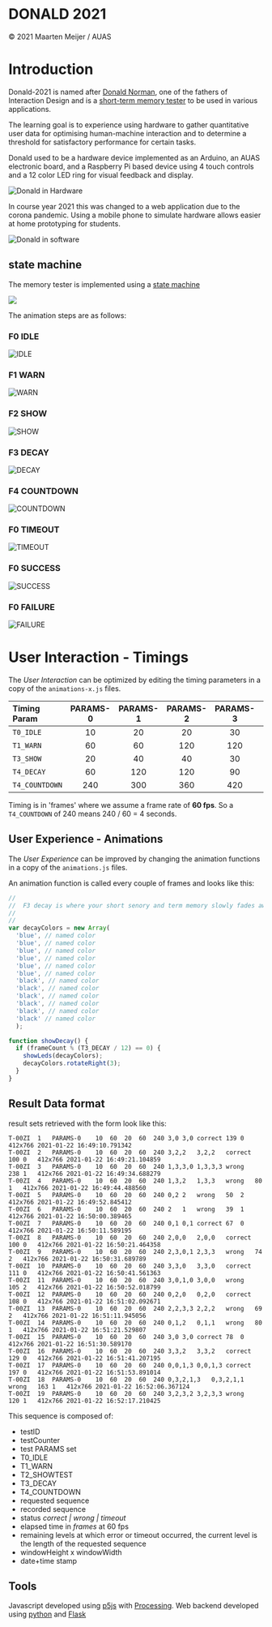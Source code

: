 # DONALD 2021

&copy; 2021 Maarten Meijer / AUAS

# Introduction

Donald-2021 is named after [Donald Norman](https://en.wikipedia.org/wiki/Don_Norman), one of the fathers of Interaction Design and is a [short-term memory tester](https://en.wikipedia.org/wiki/Short-term_memory) to be used in various applications.

The learning goal is to experience using hardware to gather quantitative user data for optimising human-machine interaction and to determine a threshold for satisfactory performance for certain tasks.

Donald used to be a hardware device implemented as an Arduino, an AUAS electronic board, and a Raspberry Pi based device using 4 touch controls and a 12 color LED ring for visual feedback and display.

![Donald in Hardware](docs/donald_hw_2.jpg)

In course year 2021 this was changed to a web application due to the corona pandemic. Using a mobile phone to simulate hardware allows easier at home prototyping for students.

![Donald in software](docs/handheld-donald_2.jpg)


## state machine

The memory tester is implemented using a [state machine](https://en.wikipedia.org/wiki/Finite-state_machine)

![](docs/test.png)

The animation steps are as follows:

### F0 IDLE
![IDLE](docs/F0_2.png)

### F1 WARN
![WARN](docs/F1_2.png)

### F2 SHOW
![SHOW](docs/F2_2.png)

### F3 DECAY
![DECAY](docs/F3_2.png)

### F4 COUNTDOWN
![COUNTDOWN](docs/F4_2.png)

### F0 TIMEOUT
![TIMEOUT](docs/F5_2.png)

### F0 SUCCESS
![SUCCESS](docs/F6_2.png)

### F0 FAILURE
![FAILURE](docs/F7_2.png)

# User Interaction - Timings


The _User Interaction_ can be optimized by editing the timing parameters in a copy of the `animations-x.js` files.

| Timing Param  | PARAMS-0 | PARAMS-1 | PARAMS-2 | PARAMS-3 | PARAMS-4 |
| :------------ | :------: | :------: | :------: | :------: | :------: |
| `T0_IDLE`     | 10       | 20       | 20       | 30       | 30       |
| `T1_WARN`     | 60       | 60       | 120      | 120      | 180      |
| `T3_SHOW`     | 20       | 40       | 40       | 30       | 30       |
| `T4_DECAY`    | 60       | 120      | 120      | 90       | 180      |
| `T4_COUNTDOWN`| 240      | 300      | 360      | 420      | 420      |

Timing is in 'frames' where we assume a frame rate of **60 fps**.
So a `T4_COUNTDOWN` of 240 means 240 / 60 = 4 seconds.

## User Experience - Animations

The _User Experience_ can be improved by changing the animation functions in a copy of the `animations.js` files.

An animation function is called every couple of frames and looks like this:

```js
//
//  F3 decay is where your short senory and term memory slowly fades away
//
//
var decayColors = new Array(
  'blue', // named color
  'blue', // named color
  'blue', // named color
  'blue', // named color
  'blue', // named color
  'blue', // named color
  'black', // named color
  'black', // named color
  'black', // named color
  'black', // named color
  'black', // named color
  'black' // named color
  );

function showDecay() {
  if (frameCount % (T3_DECAY / 12) == 0) {
    showLeds(decayColors);
    decayColors.rotateRight(3);
  }
}
```

## Result Data format

result sets retrieved with the form look like this:

```
T-00ZI	1	PARAMS-0	10	60	20	60	240	3,0	3,0	correct	139	0	412x766	2021-01-22 16:49:10.791342
T-00ZI	2	PARAMS-0	10	60	20	60	240	3,2,2	3,2,2	correct	100	0	412x766	2021-01-22 16:49:21.104859
T-00ZI	3	PARAMS-0	10	60	20	60	240	1,3,3,0	1,3,3,3	wrong	238	1	412x766	2021-01-22 16:49:34.688279
T-00ZI	4	PARAMS-0	10	60	20	60	240	1,3,2	1,3,3	wrong	80	1	412x766	2021-01-22 16:49:44.488560
T-00ZI	5	PARAMS-0	10	60	20	60	240	0,2	2	wrong	50	2	412x766	2021-01-22 16:49:52.845412
T-00ZI	6	PARAMS-0	10	60	20	60	240	2	1	wrong	39	1	412x766	2021-01-22 16:50:00.389465
T-00ZI	7	PARAMS-0	10	60	20	60	240	0,1	0,1	correct	67	0	412x766	2021-01-22 16:50:11.589195
T-00ZI	8	PARAMS-0	10	60	20	60	240	2,0,0	2,0,0	correct	100	0	412x766	2021-01-22 16:50:21.464358
T-00ZI	9	PARAMS-0	10	60	20	60	240	2,3,0,1	2,3,3	wrong	74	2	412x766	2021-01-22 16:50:31.689789
T-00ZI	10	PARAMS-0	10	60	20	60	240	3,3,0	3,3,0	correct	111	0	412x766	2021-01-22 16:50:41.561363
T-00ZI	11	PARAMS-0	10	60	20	60	240	3,0,1,0	3,0,0	wrong	105	2	412x766	2021-01-22 16:50:52.018799
T-00ZI	12	PARAMS-0	10	60	20	60	240	0,2,0	0,2,0	correct	108	0	412x766	2021-01-22 16:51:02.092671
T-00ZI	13	PARAMS-0	10	60	20	60	240	2,2,3,3	2,2,2	wrong	69	2	412x766	2021-01-22 16:51:11.945056
T-00ZI	14	PARAMS-0	10	60	20	60	240	0,1,2	0,1,1	wrong	80	1	412x766	2021-01-22 16:51:21.529807
T-00ZI	15	PARAMS-0	10	60	20	60	240	3,0	3,0	correct	78	0	412x766	2021-01-22 16:51:30.589170
T-00ZI	16	PARAMS-0	10	60	20	60	240	3,3,2	3,3,2	correct	129	0	412x766	2021-01-22 16:51:41.207195
T-00ZI	17	PARAMS-0	10	60	20	60	240	0,0,1,3	0,0,1,3	correct	197	0	412x766	2021-01-22 16:51:53.891014
T-00ZI	18	PARAMS-0	10	60	20	60	240	0,3,2,1,3	0,3,2,1,1	wrong	163	1	412x766	2021-01-22 16:52:06.367124
T-00ZI	19	PARAMS-0	10	60	20	60	240	3,2,3,2	3,2,3,3	wrong	120	1	412x766	2021-01-22 16:52:17.210425
```

This sequence is composed of:
 - testID
 -  testCounter
 - test PARAMS set
 - T0_IDLE
 - T1_WARN
 - T2_SHOWTEST
 - T3_DECAY
 - T4_COUNTDOWN
 - requested sequence
 - recorded sequence
 - status _correct | wrong | timeout_
 - elapsed time in _frames_ at 60 fps
 - remaining levels at which error or timeout occurred, the current level is the length of the requested sequence
 - windowHeight x windowWidth
 - date+time stamp

## Tools

Javascript developed using [p5js](https://p5js.org) with [Processing](https://processing.org).
Web backend developed using [python](https://python.org) and [Flask](https://palletsprojects.com/p/flask/)
